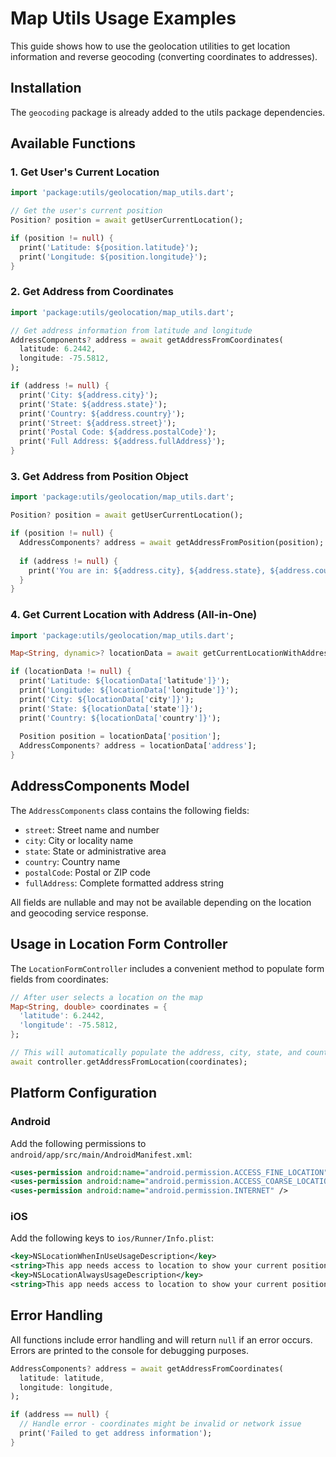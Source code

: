 # Map Utils Usage Examples

This guide shows how to use the geolocation utilities to get location information and reverse geocoding (converting coordinates to addresses).

## Installation

The `geocoding` package is already added to the utils package dependencies.

## Available Functions

### 1. Get User's Current Location

```dart
import 'package:utils/geolocation/map_utils.dart';

// Get the user's current position
Position? position = await getUserCurrentLocation();

if (position != null) {
  print('Latitude: ${position.latitude}');
  print('Longitude: ${position.longitude}');
}
```

### 2. Get Address from Coordinates

```dart
import 'package:utils/geolocation/map_utils.dart';

// Get address information from latitude and longitude
AddressComponents? address = await getAddressFromCoordinates(
  latitude: 6.2442,
  longitude: -75.5812,
);

if (address != null) {
  print('City: ${address.city}');
  print('State: ${address.state}');
  print('Country: ${address.country}');
  print('Street: ${address.street}');
  print('Postal Code: ${address.postalCode}');
  print('Full Address: ${address.fullAddress}');
}
```

### 3. Get Address from Position Object

```dart
import 'package:utils/geolocation/map_utils.dart';

Position? position = await getUserCurrentLocation();

if (position != null) {
  AddressComponents? address = await getAddressFromPosition(position);
  
  if (address != null) {
    print('You are in: ${address.city}, ${address.state}, ${address.country}');
  }
}
```

### 4. Get Current Location with Address (All-in-One)

```dart
import 'package:utils/geolocation/map_utils.dart';

Map<String, dynamic>? locationData = await getCurrentLocationWithAddress();

if (locationData != null) {
  print('Latitude: ${locationData['latitude']}');
  print('Longitude: ${locationData['longitude']}');
  print('City: ${locationData['city']}');
  print('State: ${locationData['state']}');
  print('Country: ${locationData['country']}');
  
  Position position = locationData['position'];
  AddressComponents? address = locationData['address'];
}
```

## AddressComponents Model

The `AddressComponents` class contains the following fields:

- `street`: Street name and number
- `city`: City or locality name
- `state`: State or administrative area
- `country`: Country name
- `postalCode`: Postal or ZIP code
- `fullAddress`: Complete formatted address string

All fields are nullable and may not be available depending on the location and geocoding service response.

## Usage in Location Form Controller

The `LocationFormController` includes a convenient method to populate form fields from coordinates:

```dart
// After user selects a location on the map
Map<String, double> coordinates = {
  'latitude': 6.2442,
  'longitude': -75.5812,
};

// This will automatically populate the address, city, state, and country fields
await controller.getAddressFromLocation(coordinates);
```

## Platform Configuration

### Android

Add the following permissions to `android/app/src/main/AndroidManifest.xml`:

```xml
<uses-permission android:name="android.permission.ACCESS_FINE_LOCATION" />
<uses-permission android:name="android.permission.ACCESS_COARSE_LOCATION" />
<uses-permission android:name="android.permission.INTERNET" />
```

### iOS

Add the following keys to `ios/Runner/Info.plist`:

```xml
<key>NSLocationWhenInUseUsageDescription</key>
<string>This app needs access to location to show your current position on the map.</string>
<key>NSLocationAlwaysUsageDescription</key>
<string>This app needs access to location to show your current position on the map.</string>
```

## Error Handling

All functions include error handling and will return `null` if an error occurs. Errors are printed to the console for debugging purposes.

```dart
AddressComponents? address = await getAddressFromCoordinates(
  latitude: latitude,
  longitude: longitude,
);

if (address == null) {
  // Handle error - coordinates might be invalid or network issue
  print('Failed to get address information');
}
```
